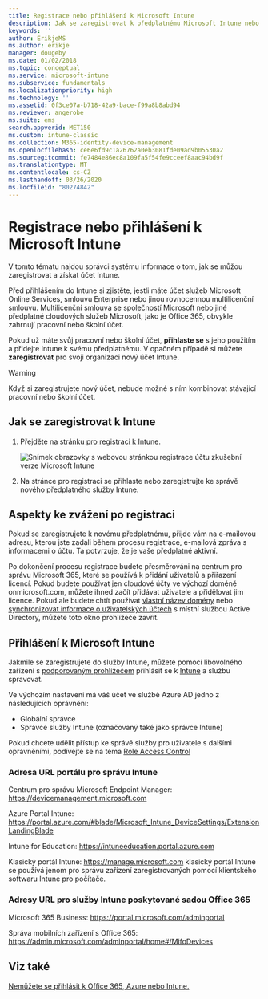 ```yaml
---
title: Registrace nebo přihlášení k Microsoft Intune
description: Jak se zaregistrovat k předplatnému Microsoft Intune nebo se přihlásit, abyste mohli začít s vaším předplatným.
keywords: ''
author: ErikjeMS
ms.author: erikje
manager: dougeby
ms.date: 01/02/2018
ms.topic: conceptual
ms.service: microsoft-intune
ms.subservice: fundamentals
ms.localizationpriority: high
ms.technology: ''
ms.assetid: 0f3ce07a-b718-42a9-bace-f99a8b8abd94
ms.reviewer: angerobe
ms.suite: ems
search.appverid: MET150
ms.custom: intune-classic
ms.collection: M365-identity-device-management
ms.openlocfilehash: ce6e6fd9c1a26762a0eb3081fde09ad9b05530a2
ms.sourcegitcommit: fe7484e86ec8a109fa5f54fe9cceef8aac94bd9f
ms.translationtype: MT
ms.contentlocale: cs-CZ
ms.lasthandoff: 03/26/2020
ms.locfileid: "80274842"
---
```

# <a name="sign-up-or-sign-in-to-microsoft-intune"></a>Registrace nebo přihlášení k Microsoft Intune

V tomto tématu najdou správci systému informace o tom, jak se můžou zaregistrovat a získat účet Intune.

Před přihlášením do Intune si zjistěte, jestli máte účet služeb Microsoft Online Services, smlouvu Enterprise nebo jinou rovnocennou multilicenční smlouvu. Multilicenční smlouva se společností Microsoft nebo jiné předplatné cloudových služeb Microsoft, jako je Office 365, obvykle zahrnují pracovní nebo školní účet.

Pokud už máte svůj pracovní nebo školní účet, **přihlaste se** s jeho použitím a přidejte Intune k svému předplatnému. V opačném případě si můžete **zaregistrovat** pro svoji organizaci nový účet Intune.

>[!WARNING]
>Když si zaregistrujete nový účet, nebude možné s ním kombinovat stávající pracovní nebo školní účet.

## <a name="how-to-sign-up-for-intune"></a>Jak se zaregistrovat k Intune

1. Přejděte na [stránku pro registraci k Intune](https://admin.microsoft.com/Signup/Signup.aspx?OfferId=40BE278A-DFD1-470a-9EF7-9F2596EA7FF9&dl=INTUNE_A&ali=1#0%20).

   ![Snímek obrazovky s webovou stránkou registrace účtu zkušební verze Microsoft Intune](./media/account-sign-up/account-sign-up-site.png)

2. Na stránce pro registraci se přihlaste nebo zaregistrujte ke správě nového předplatného služby Intune.

## <a name="post-sign-up-considerations"></a>Aspekty ke zvážení po registraci

Pokud se zaregistrujete k novému předplatnému, přijde vám na e-mailovou adresu, kterou jste zadali během procesu registrace, e-mailová zpráva s informacemi o účtu. Ta potvrzuje, že je vaše předplatné aktivní.

Po dokončení procesu registrace budete přesměrováni na centrum pro správu Microsoft 365, které se používá k přidání uživatelů a přiřazení licencí. Pokud budete používat jen cloudové účty ve výchozí doméně onmicrosoft.com, můžete ihned začít přidávat uživatele a přidělovat jim licence. Pokud ale budete chtít používat [vlastní název domény](custom-domain-name-configure.md) nebo [synchronizovat informace o uživatelských účtech](users-add.md#sync-active-directory-and-add-users-to-intune) s místní službou Active Directory, můžete toto okno prohlížeče zavřít.

## <a name="sign-in-to-microsoft-intune"></a>Přihlášení k Microsoft Intune

Jakmile se zaregistrujete do služby Intune, můžete pomocí libovolného zařízení s [podporovaným prohlížečem](supported-devices-browsers.md#intune-supported-web-browsers) přihlásit se k [Intune](https://go.microsoft.com/fwlink/?linkid=2090973) a službu spravovat.

Ve výchozím nastavení má váš účet ve službě Azure AD jedno z následujících oprávnění:

- Globální správce
- Správce služby Intune (označovaný také jako správce Intune)

Pokud chcete udělit přístup ke správě služby pro uživatele s dalšími oprávněními, podívejte se na téma [Role Access Control](role-based-access-control.md)

### <a name="intune-admin-portal-url"></a>Adresa URL portálu pro správu Intune

Centrum pro správu Microsoft Endpoint Manager: https://devicemanagement.microsoft.com

Azure Portal Intune: https://portal.azure.com/#blade/Microsoft_Intune_DeviceSettings/ExtensionLandingBlade

Intune for Education: https://intuneeducation.portal.azure.com

Klasický portál Intune: https://manage.microsoft.com klasický portál Intune se používá jenom pro správu zařízení zaregistrovaných pomocí klientského softwaru Intune pro počítače.

### <a name="urls-for-intune-services-provided-by-office-365"></a>Adresy URL pro služby Intune poskytované sadou Office 365

Microsoft 365 Business: https://portal.microsoft.com/adminportal

Správa mobilních zařízení s Office 365: https://admin.microsoft.com/adminportal/home#/MifoDevices

## <a name="see-also"></a>Viz také

[Nemůžete se přihlásit k Office 365, Azure nebo Intune.](https://support.microsoft.com/help/2412085)

